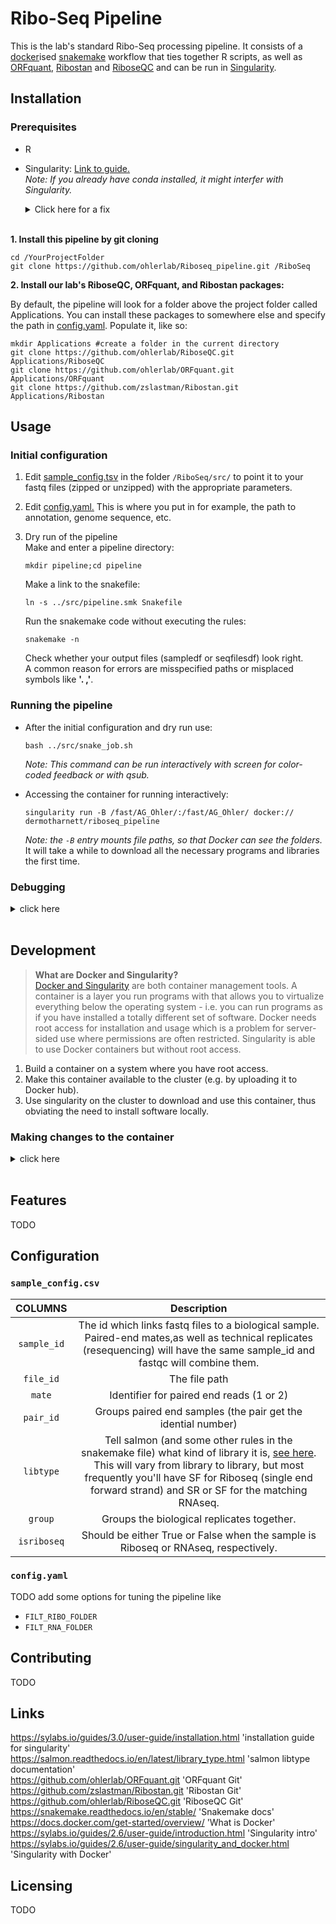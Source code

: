# Ribo-Seq Pipeline

This is the lab's standard Ribo-Seq processing pipeline. It consists of a [docker](https://docs.docker.com/get-started/overview/)ised [snakemake](https://snakemake.readthedocs.io/en/stable/) workflow that ties together R scripts, as well as [ORFquant](https://github.com/ohlerlab/ORFquant.git), [Ribostan](https://github.com/zslastman/Ribostan.git) and [RiboseQC](https://github.com/ohlerlab/RiboseQC.git) and can be run in [Singularity](https://sylabs.io/guides/2.6/user-guide/introduction.html).  

## Installation

### Prerequisites 
- R
- Singularity: [Link to guide.](https://sylabs.io/guides/3.0/user-guide/installationhtml)   
*Note: If you already have conda installed, it might interfer with Singularity.*
    <details><summary>Click here for a fix</summary>
    <p>
    
    Add this to the end of your path, e.g. `.bashrc` on linux  

    ```
    export PATH=$PATH:/usr/bin
    export PATH=$PATH:/usr/sbin
    if [ $SINGULARITY_NAME ]; then
        echo "in a singularity container, miniconda and guix entriesare    removed    from path";
        export PATH=$(echo $PATH | tr ':' '\n' | grep  -v '/guix' | grep-v     '/  miniconda' | tr '\n' ':' )
        echo $PATH
    fi
    ```
    </p>
    </details>
    </br>


**1. Install this pipeline by git cloning**
```
cd /YourProjectFolder
git clone https://github.com/ohlerlab/Riboseq_pipeline.git /RiboSeq
```

**2. Install our lab's RiboseQC, ORFquant, and Ribostan packages:**  

By default, the pipeline will look for a folder above the project folder called Applications. You can install these packages to somewhere else and specify the path in [config.yaml](/README.md#config.yaml). Populate it, like so:  

```
mkdir Applications #create a folder in the current directory
git clone https://github.com/ohlerlab/RiboseQC.git Applications/RiboseQC
git clone https://github.com/ohlerlab/ORFquant.git Applications/ORFquant
git clone https://github.com/zslastman/Ribostan.git Applications/Ribostan
```

## Usage

### Initial configuration

1. Edit [sample_config.tsv](/README.md#sample_config.tsv) in the folder `/RiboSeq/src/` to point it to your fastq files (zipped or unzipped) with the appropriate parameters.

2. Edit [config.yaml.](/README.md#config.yaml) This is where you put in for example, the path to annotation, genome sequence, etc.

3. Dry run of the pipeline  
    Make and enter a pipeline directory: 
    ```
    mkdir pipeline;cd pipeline
    ```
    Make a link to the snakefile:  
    ```
    ln -s ../src/pipeline.smk Snakefile
    ```
    Run the snakemake code without executing the rules:
    ```
    snakemake -n
    ```  
    Check whether your output files (sampledf or seqfilesdf) look right.  
    A common reason for errors are misspecified paths or misplaced symbols like **'. ,'**.   

### Running the pipeline
- After the initial configuration and dry run use:
    ```
    bash ../src/snake_job.sh
    ```

    *Note: This command can be run interactively with screen for color-coded feedback or with qsub.*

- Accessing the container for running interactively: 
     ```
     singularity run -B /fast/AG_Ohler/:/fast/AG_Ohler/ docker://
    dermotharnett/riboseq_pipeline
     ```
     *Note: the `-B` entry mounts file paths, so that Docker can see the 
    folders.*   
     It will take a while to download all the necessary programs and 
    libraries the first time.

### Debugging

<details><summary>click here</summary>
<p>

- You can look at the individual rules (code run for a specific file) in the snakemake file `/src/pipeline.smk`. You can also rerun a specific file without submitting it to the cluster. Using this approach will show you the command that's being run and the error message:
    ```
    snakemake -p -j2 problem_file
    ```
    *Note: Errors for specific jobs are saved in the log files in `/sge_logs/`*

- Command to check *cutadapt* worked:
    ```
    grep Summary -A7 pipeline/cutadapt_reads/*/*fastq.gz.cutadaptstats.txt
    ```

- Command to see how many reads were lost to *collaps_reads*:
    ```
    Sys.glob('pipeline/collapse_reads/*/*.fastq.gz.collreadstats.txt')%>%setNames(.,basename(dirname(.)))%>%map(readLines)%>%map(head,4)%>%map(tail,2)%>%map(str_extract,'\\d+')%>%simplify2array%>%t%>%set_colnames(c('input','uniq'))%>%as.data.frame(stringsAsFactors=F)%>%rownames_to_column('sample')%>%mutate(unique = round(as.numeric(uniq)/as.numeric(input),3))
    ```

</p>
</details>
</br>

## Development

>**What are Docker and Singularity?**  
[Docker and Singularity](https://sylabs.io/guides/2.6/user-guide/singularity_and_docker.html) are both container management tools. A container is a layer you run programs with that allows you to virtualize everything below the operating system - i.e. you can run programs as if you have installed a totally different set of software. Docker needs root access for installation and usage which is a problem for server-sided use where permissions are often restricted. Singularity is able to use Docker containers but without root access.  

1. Build a container on a system where you have root access.
2. Make this container available to the cluster (e.g. by uploading it to Docker hub). 
3. Use singularity on the cluster to download and use this container, thus obviating the need to install software locally.  

### Making changes to the container

<details><summary>click here</summary>
<p>

1. Install Docker
2. Create or login to a profile on Docker hub.
3. Create a folder and put the ‘DOCKERFILE’ from the repo inside.
4. Edit it as needed.  
    *Note: When editing, add lines AFTER the existing ones or it will have to rerun everything above (it will run everything on the first time regardless).*  
    E.g., to install gplot2, add 
    ```
    RUN R -e ‘BiocManager::install(c(“ggplot2”))’ 
    ```
5. Build the container with: 
    ```
    docker build -t YOUR_DOCKERHUB_NAME/riboseq_pipeline
    ```
6. Push it to Docker hub with: 
    ```
    docker push YOUR_DOCKERHUB_NAME/riboseq_pipeline
    ```
7. To make snakemake refresh the container, delete `myproject/pipeline/.snakemake/singularity`.
8. Either   
    - step into the container to run snakemake from there:
        ```
        singularity run -B /fast/AG_Ohler/:/fast/AG_Ohler/ docker://YOUR_DOCKERHUB_NAME/riboseq_pipeline
        ```  
    - or use the snake_job script:
        ```
        bash ../src/snake_job.sh
        ```
        >*Note: The script passes the flags `—use-singularity  --singularity-args "-B /fast/AG_Ohler/:/fast/AG_Ohler/"` to snakemake so that each cluster node uses it.*



#### Tips for docker environments

- It’s easy to unintentionally push the incorrect Docker environment as you build.  
Make sure the commands are correct, especially the tag names. You can go on Docker hub and go to tags `>` latest, and see what commands were run to make the container. Click on each line to see the complete command.
- Often, problems can occur when other entries in your `.bashrc` change your path.

</p>
</details>
</br>

## Features
TODO

## Configuration

### `sample_config.csv`

|COLUMNS |Description|
|:---:|:---:|
|``sample_id``|The id which links fastq files to a biological sample. Paired-end mates,as well as technical replicates (resequencing) will have the same sample_id and fastqc will combine them.|
|``file_id``| The file path|
|``mate``|Identifier for paired end reads (1 or 2)|
|``pair_id``|Groups paired end samples (the pair get the idential number)|
|`libtype`|Tell salmon (and some other rules in the snakemake file) what kind of library it is, [see here](https://salmon.readthedocs.io/en/latest/library_type.html). This will vary from library to library, but most frequently you'll have SF for Riboseq (single end forward strand) and SR or SF for the matching RNAseq.|
|`group`|Groups the biological replicates together.|
|`isriboseq`|Should be either True or False when the sample is Riboseq or RNAseq, respectively.|  

### `config.yaml`
TODO add some options for tuning the pipeline like  
- `FILT_RIBO_FOLDER`  
- `FILT_RNA_FOLDER`

## Contributing
TODO

## Links
https://sylabs.io/guides/3.0/user-guide/installation.html 'installation guide for singularity'  
https://salmon.readthedocs.io/en/latest/library_type.html 'salmon libtype documentation'  
https://github.com/ohlerlab/ORFquant.git 'ORFquant Git'  
https://github.com/zslastman/Ribostan.git 'Ribostan Git'  
https://github.com/ohlerlab/RiboseQC.git 'RiboseQC Git'  
https://snakemake.readthedocs.io/en/stable/ 'Snakemake docs'  
https://docs.docker.com/get-started/overview/ 'What is Docker'  
https://sylabs.io/guides/2.6/user-guide/introduction.html 'Singularity intro'  
https://sylabs.io/guides/2.6/user-guide/singularity_and_docker.html 'Singularity with Docker'

## Licensing
TODO